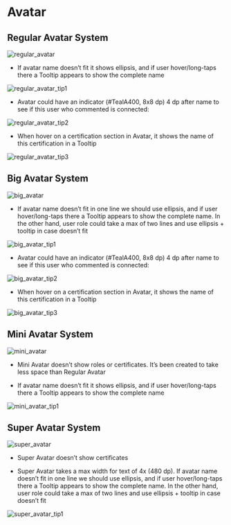 # Avatar

## Regular Avatar System

![regular_avatar](assets/components/avatar/img/01.png)

- If avatar name doesn’t fit it shows ellipsis, and if user hover/long-taps there a Tooltip appears to show the complete name

![regular_avatar_tip1](assets/components/avatar/img/02.png)

- Avatar could have an indicator (#TealA400, 8x8 dp) 4 dp after name to see if this user who commented is connected:

![regular_avatar_tip2](assets/components/avatar/img/03.png)

- When hover on a certification section in Avatar, it shows  the name of this certification in a Tooltip

![regular_avatar_tip3](assets/components/avatar/img/04.png)


## Big Avatar System

![big_avatar](assets/components/avatar/img/05.png)

- If avatar name doesn’t fit in one line we should use ellipsis, and if user hover/long-taps there a Tooltip appears to show the complete name.
In the other hand, user role could take a max of two lines and use ellipsis + tooltip in case doesn’t fit

![big_avatar_tip1](assets/components/avatar/img/06.png)

- Avatar could have an indicator (#TealA400, 8x8 dp) 4 dp after name to see if this user who commented is connected:

![big_avatar_tip2](assets/components/avatar/img/07.png)

- When hover on a certification section in Avatar, it shows  the name of this certification in a Tooltip

![big_avatar_tip3](assets/components/avatar/img/08.png)


## Mini Avatar System

![mini_avatar](assets/components/avatar/img/09.png)

- Mini Avatar doesn’t show roles or certificates. It’s been created to take less space than Regular Avatar

- If avatar name doesn’t fit it shows ellipsis, and if user hover/long-taps there a Tooltip appears to show the complete name

![mini_avatar_tip1](assets/components/avatar/img/10.png)


## Super Avatar System

![super_avatar](assets/components/avatar/img/11.png)

- Super Avatar doesn’t show certificates

- Super Avatar takes a max width for text of 4x (480 dp). If avatar name doesn’t fit in one line we should use ellipsis, and if user hover/long-taps there a Tooltip appears to show the complete name.
In the other hand, user role could take a max of two lines and use ellipsis + tooltip in case doesn’t fit

![super_avatar_tip1](assets/components/avatar/img/12.png)
